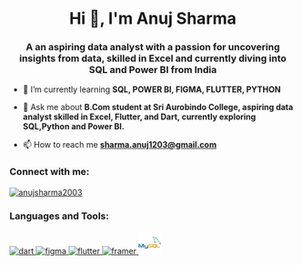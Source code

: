 <h1 align="center">Hi 👋, I'm Anuj Sharma</h1>
<h3 align="center">A an aspiring data analyst with a passion for uncovering insights from data, skilled in Excel and currently diving into SQL and Power BI from India</h3>

- 🌱 I’m currently learning **SQL, POWER BI, FIGMA, FLUTTER, PYTHON**

- 💬 Ask me about **B.Com student at Sri Aurobindo College, aspiring data analyst skilled in Excel, Flutter, and Dart, currently exploring SQL,Python and Power BI.**

- 📫 How to reach me **sharma.anuj1203@gmail.com**

<h3 align="left">Connect with me:</h3>
<p align="left">
<a href="https://linkedin.com/in/anujsharma2003" target="blank"><img align="center" src="https://raw.githubusercontent.com/rahuldkjain/github-profile-readme-generator/master/src/images/icons/Social/linked-in-alt.svg" alt="anujsharma2003" height="30" width="40" /></a>
</p>

<h3 align="left">Languages and Tools:</h3>
<p align="left"> <a href="https://dart.dev" target="_blank" rel="noreferrer"> <img src="https://www.vectorlogo.zone/logos/dartlang/dartlang-icon.svg" alt="dart" width="40" height="40"/> </a> <a href="https://www.figma.com/" target="_blank" rel="noreferrer"> <img src="https://www.vectorlogo.zone/logos/figma/figma-icon.svg" alt="figma" width="40" height="40"/> </a> <a href="https://flutter.dev" target="_blank" rel="noreferrer"> <img src="https://www.vectorlogo.zone/logos/flutterio/flutterio-icon.svg" alt="flutter" width="40" height="40"/> </a> <a href="https://www.framer.com/" target="_blank" rel="noreferrer"> <img src="https://www.vectorlogo.zone/logos/framer/framer-icon.svg" alt="framer" width="40" height="40"/> </a> <a href="https://www.mysql.com/" target="_blank" rel="noreferrer"> <img src="https://raw.githubusercontent.com/devicons/devicon/master/icons/mysql/mysql-original-wordmark.svg" alt="mysql" width="40" height="40"/> </a> </p>

